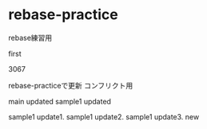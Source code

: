 # rebase-practice
rebase練習用

first

3067

rebase-practiceで更新 コンフリクト用


main updated
sample1 updated

sample1 update1.
sample1 update2.
sample1 update3. new